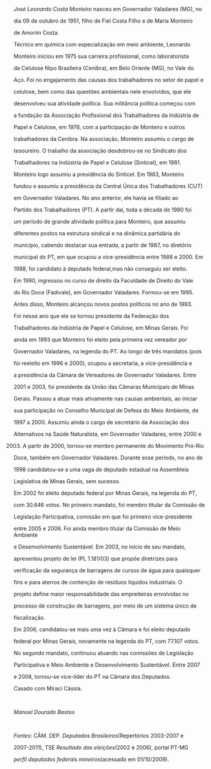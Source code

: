 

 



*José Leonardo Costa Monteiro* nasceu em Governador Valadares (MG), no

dia 09 de outubro de 1951, filho de Fiel Costa Filho e de Maria Monteiro

de Amorim Costa.



Técnico em química com especialização em meio ambiente, Leonardo

Monteiro iniciou em 1975 sua carreira profissional, como laboratorista

da Celulose Nipo Brasileira (Cenibra), em Belo Oriente (MG), no Vale do

Aço. Foi no engajamento das causas dos trabalhadores no setor de papel e

celulose, bem como das questões ambientais nele envolvidos, que ele

desenvolveu sua atividade política. Sua militância política começou com

a fundação da Associação Profissional dos Trabalhadores da Indústria de

Papel e Celulose, em 1978, com a participação de Monteiro e outros

trabalhadores da Cenibra. Na associação, Monteiro assumiu o cargo de

tesoureiro. O trabalho da associação desdobrou-se no Sindicato dos

Trabalhadores na Indústria de Papel e Celulose (Sinticel), em 1981.

Monteiro logo assumiu a presidência do Sinticel. Em 1983, Monteiro

fundou e assumiu a presidência da Central Única dos Trabalhadores (CUT)

em Governador Valadares. No ano anterior, ele havia se filiado ao

Partido dos Trabalhadores (PT). A partir daí, toda a década de 1980 foi

um período de grande atividade política para Monteiro, que assumiu

diferentes postos na estrutura sindical e na dinâmica partidária do

município, cabendo destacar sua entrada, a partir de 1987, no diretório

municipal do PT, em que ocupou a vice-presidência entre 1988 e 2000. Em

1988, foi candidato à deputado federal,mas não conseguiu ser eleito.



Em 1990, ingressou no curso de direito da Faculdade de Direito do Vale

do Rio Doce (Fadivale), em Governador Valadares. Formou-se em 1995.

Antes disso, Monteiro alcançou novos postos políticos no ano de 1993.

Foi nesse ano que ele se tornou presidente da Federação dos

Trabalhadores da Indústria de Papel e Celulose, em Minas Gerais. Foi

ainda em 1993 que Monteiro foi eleito pela primeira vez vereador por

Governador Valadares, na legenda do PT. Ao longo de três mandatos (pois

foi reeleito em 1996 e 2000), ocupou a secretaria, a vice-presidência e

a presidência da Câmara de Vereadores de Governador Valadares. Entre

2001 e 2003, foi presidente da União das Câmaras Municipais de Minas

Gerais. Passou a atuar mais ativamente nas causas ambientais, ao iniciar

sua participação no Conselho Municipal de Defesa do Meio Ambiente, de

1997 a 2000. Assumiu ainda o cargo de secretário da Associação dos

Alternativos na Saúde Naturalista, em Governador Valadares, entre 2000 e

2003. A partir de 2000, tornou-se membro permanente do Movimento Pró-Rio

Doce, também em Governador Valadares. Durante esse período, no ano de

1998 candidatou-se a uma vaga de deputado estadual na Assembleia

Legislativa de Minas Gerais, sem sucesso.



Em 2002 foi eleito deputado federal por Minas Gerais, na legenda do PT,

com 30.646 votos. No primeiro mandato, foi membro titular da Comissão de

Legislação Participativa, comissão em que foi primeiro vice-presidente

entre 2005 e 2006. Foi ainda membro titular da Comissão de Meio Ambiente

e Desenvolvimento Sustentável. Em 2003, no início de seu mandato,

apresentou projeto de lei (PL 1.181/03) que propõe diretrizes para

verificação da segurança de barragens de cursos de água para quaisquer

fins e para aterros de contenção de resíduos líquidos industriais. O

projeto define maior responsabilidade das empreiteiras envolvidas no

processo de construção de barragens, por meio de um sistema único de

fiscalização.



Em 2006, candidatou-se mais uma vez à Câmara e foi eleito deputado

federal por Minas Gerais, novamente na legenda do PT, com 77.107 votos.

No segundo mandato, continuou atuando nas comissões de Legislação

Participativa e Meio Ambiente e Desenvolvimento Sustentável. Entre 2007

e 2008, tornou-se vice-líder do PT na Câmara dos Deputados.



Casado com Miraci Cássia.



 



*Manoel Dourado Bastos*



 



*Fontes*: CÂM. DEP. *Deputados Brasileiros*(Repertórios 2003-2007 e

2007-2011), TSE *Resultado das eleições*(2002 e 2006), portal PT-MG

*perfil deputados federais mineiros*(acessado em 01/10/2009).

